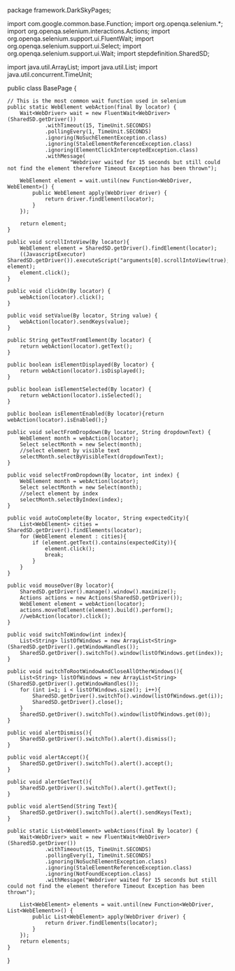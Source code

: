 package framework.DarkSkyPages;

import com.google.common.base.Function;
import org.openqa.selenium.*;
import org.openqa.selenium.interactions.Actions;
import org.openqa.selenium.support.ui.FluentWait;
import org.openqa.selenium.support.ui.Select;
import org.openqa.selenium.support.ui.Wait;
import stepdefinition.SharedSD;

import java.util.ArrayList;
import java.util.List;
import java.util.concurrent.TimeUnit;

public class BasePage {

	// This is the most common wait function used in selenium
	public static WebElement webAction(final By locator) {
		Wait<WebDriver> wait = new FluentWait<WebDriver>(SharedSD.getDriver())
				.withTimeout(15, TimeUnit.SECONDS)
				.pollingEvery(1, TimeUnit.SECONDS)
				.ignoring(NoSuchElementException.class)
				.ignoring(StaleElementReferenceException.class)
				.ignoring(ElementClickInterceptedException.class)
				.withMessage(
						"Webdriver waited for 15 seconds but still could not find the element therefore Timeout Exception has been thrown");

		WebElement element = wait.until(new Function<WebDriver, WebElement>() {
			public WebElement apply(WebDriver driver) {
				return driver.findElement(locator);
			}
		});

		return element;
	}

	public void scrollIntoView(By locator){
        WebElement element = SharedSD.getDriver().findElement(locator);
        ((JavascriptExecutor) SharedSD.getDriver()).executeScript("arguments[0].scrollIntoView(true);", element);
        element.click();
    }

	public void clickOn(By locator) {
		webAction(locator).click();
	}

	public void setValue(By locator, String value) {
		webAction(locator).sendKeys(value);
	}

	public String getTextFromElement(By locator) {
		return webAction(locator).getText();
	}

	public boolean isElementDisplayed(By locator) {
		return webAction(locator).isDisplayed();
	}

	public boolean isElementSelected(By locator) {
		return webAction(locator).isSelected();
	}

	public boolean isElementEnabled(By locator){return webAction(locator).isEnabled();}

	public void selectFromDropdown(By locator, String dropdownText) {
		WebElement month = webAction(locator);
		Select selectMonth = new Select(month);
		//select element by visible text
		selectMonth.selectByVisibleText(dropdownText);
	}

	public void selectFromDropdown(By locator, int index) {
		WebElement month = webAction(locator);
		Select selectMonth = new Select(month);
		//select element by index
		selectMonth.selectByIndex(index);
	}

	public void autoComplete(By locator, String expectedCity){
		List<WebElement> cities = SharedSD.getDriver().findElements(locator);
		for (WebElement element : cities){
			if (element.getText().contains(expectedCity)){
				element.click();
				break;
			}
		}
	}

	public void mouseOver(By locator){
		SharedSD.getDriver().manage().window().maximize();
		Actions actions = new Actions(SharedSD.getDriver());
		WebElement element = webAction(locator);
		actions.moveToElement(element).build().perform();
		//webAction(locator).click();
	}

	public void switchToWindow(int index){
		List<String> listOfWindows = new ArrayList<String>(SharedSD.getDriver().getWindowHandles());
		SharedSD.getDriver().switchTo().window(listOfWindows.get(index));
	}

	public void switchToRootWindowAndCloseAllOtherWindows(){
		List<String> listOfWindows = new ArrayList<String>(SharedSD.getDriver().getWindowHandles());
		for (int i=1; i < listOfWindows.size(); i++){
			SharedSD.getDriver().switchTo().window(listOfWindows.get(i));
			SharedSD.getDriver().close();
		}
		SharedSD.getDriver().switchTo().window(listOfWindows.get(0));
	}

	public void alertDismiss(){
		SharedSD.getDriver().switchTo().alert().dismiss();
	}

	public void alertAccept(){
		SharedSD.getDriver().switchTo().alert().accept();
	}

	public void alertGetText(){
		SharedSD.getDriver().switchTo().alert().getText();
	}

	public void alertSend(String Text){
		SharedSD.getDriver().switchTo().alert().sendKeys(Text);
	}

	public static List<WebElement> webActions(final By locator) {
		Wait<WebDriver> wait = new FluentWait<WebDriver>(SharedSD.getDriver())
				.withTimeout(15, TimeUnit.SECONDS)
				.pollingEvery(1, TimeUnit.SECONDS)
				.ignoring(NoSuchElementException.class)
				.ignoring(StaleElementReferenceException.class)
				.ignoring(NotFoundException.class)
				.withMessage("Webdriver waited for 15 seconds but still could not find the element therefore Timeout Exception has been thrown");

		List<WebElement> elements = wait.until(new Function<WebDriver, List<WebElement>>() {
			public List<WebElement> apply(WebDriver driver) {
				return driver.findElements(locator);
			}
		});
		return elements;
	}

}
